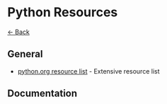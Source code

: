 # Python Resources

[<- Back](./README.md)

## General

- [python.org resource list](https://wiki.python.org/moin/BeginnersGuide/Programmers) - Extensive resource list

## Documentation
